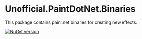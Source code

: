 # Unofficial.PaintDotNet.Binaries

This package contains paint.net binaries for creating new effects.

[![NuGet version](https://badge.fury.io/nu/Unofficial.PaintDotNet.Binaries.svg)](https://badge.fury.io/nu/Unofficial.PaintDotNet.Binaries)
